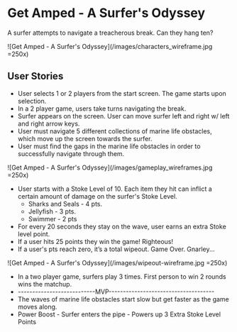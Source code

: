 # Get Amped - A Surfer's Odyssey
A surfer attempts to navigate a treacherous break.  Can they hang ten?

![Get Amped - A Surfer's Odyssey](/images/characters_wireframe.jpg =250x)

## User Stories
* User selects 1 or 2 players from the start screen.  The game starts upon selection.
* In a 2 player game, users take turns navigating the break.
* Surfer appears on the screen.  User can move surfer left and right w/ left and right arrow keys.
* User must navigate 5 different collections of marine life obstacles, which move up the screen towards the surfer.
* User must find the gaps in the marine life obstacles in order to successfully navigate through them.

![Get Amped - A Surfer's Odyssey](/images/gameplay_wireframes.jpg =250x)

* User starts with a Stoke Level of 10.  Each item they hit can inflict a certain amount of damage on the surfer's Stoke Level.
	* Sharks and Seals - 4 pts.
	* Jellyfish - 3 pts.
	* Swimmer - 2 pts
* For every 20 seconds they stay on the wave, user earns an extra Stoke level point. 
* If a user hits 25 points they win the game! Righteous! 
* If a user's pts reach zero, it’s a total wipeout.  Game Over.  Gnarley...

![Get Amped - A Surfer's Odyssey](/images/wipeout-wireframe.jpg =250x)

* In a two player game, surfers play 3 times.  First person to win 2 rounds wins the matchup.
* ---------------------------MVP-------------------------------------
* The waves of marine life obstacles start slow but get faster as the game moves along.
* Power Boost - Surfer enters the pipe - Powers up 3 Extra Stoke Level Points

